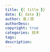 ```yaml
---
title: {{ title }}
date: {{ date }}
author: 昜丿捺
authorDesc: 
copyright: true
categories: 技术
tags:
description:
---
```

